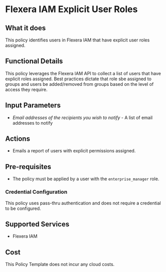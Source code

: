 # Flexera IAM Explicit User Roles

## What it does

This policy identifies users in Flexera IAM that have explicit user roles assigned.

## Functional Details

This policy leverages the Flexera IAM API to collect a list of users that have explicit roles assigned.
Best practices dictate that role sbe assigned to groups and users be added/removed from groups based on the level of access they require.

## Input Parameters

- *Email addresses of the recipients you wish to notify* - A list of email addresses to notify

## Actions

- Emails a report of users with explicit permissions assigned.

## Pre-requisites

- The policy must be applied by a user with the `enterprise_manager` role.

### Credential Configuration

This policy uses pass-thru authentication and does not require a credential to be configured.

## Supported Services

- Flexera IAM

## Cost

This Policy Template does not incur any cloud costs.
